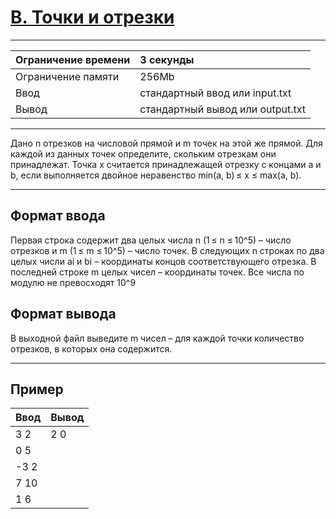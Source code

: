 # [B. Точки и отрезки](https://contest.yandex.ru/contest/27883/problems/B/)

---
| Ограничение времени  | 3 секунды |
| :--- |:---|
| Ограничение памяти | 256Mb |
| Ввод | стандартный ввод или input.txt |
| Вывод | стандартный вывод или output.txt |
---
Дано n отрезков на числовой прямой и m точек на этой же прямой. Для каждой из данных точек определите, скольким отрезкам они принадлежат. Точка x считается принадлежащей отрезку с концами a и b, если выполняется двойное неравенство min(a, b) ≤ x ≤ max(a, b).

---
## Формат ввода
Первая строка содержит два целых числа n (1 ≤ n ≤ 10^5) – число отрезков и m (1 ≤ m ≤ 10^5) – число точек. В следующих n строках по два целых числи ai и bi – координаты концов соответствующего отрезка. В последней строке m целых чисел – координаты точек. Все числа по модулю не превосходят 10^9

## Формат вывода
В выходной файл выведите m чисел – для каждой точки количество отрезков, в которых она содержится.

---
## Пример

| Ввод  | Вывод  |
| :--- | :--- |
| 3 2 | 2 0 |
| 0 5 |  |
| -3 2 |  |
| 7 10 |  |
| 1 6 |  |
